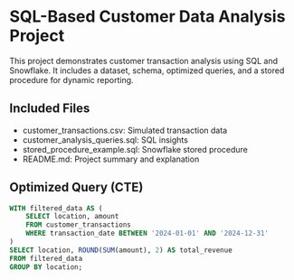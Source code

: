 
# SQL-Based Customer Data Analysis Project

This project demonstrates customer transaction analysis using SQL and Snowflake. It includes a dataset, schema, optimized queries, and a stored procedure for dynamic reporting.

## Included Files
- customer_transactions.csv: Simulated transaction data
- customer_analysis_queries.sql: SQL insights
- stored_procedure_example.sql: Snowflake stored procedure
- README.md: Project summary and explanation

## Optimized Query (CTE)
```sql
WITH filtered_data AS (
    SELECT location, amount
    FROM customer_transactions
    WHERE transaction_date BETWEEN '2024-01-01' AND '2024-12-31'
)
SELECT location, ROUND(SUM(amount), 2) AS total_revenue
FROM filtered_data
GROUP BY location;
```
